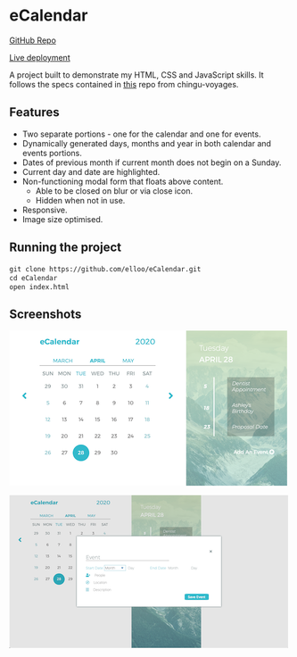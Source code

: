 # eCalendar

[GitHub Repo](https://github.com/elloo/eCalendar)

[Live deployment](https://ecalendar-by-ewelin.netlify.app/)

A project built to demonstrate my HTML, CSS and JavaScript skills. It follows the specs contained in [this](https://github.com/chingu-voyages/soloproject-tier1-ecalendar) repo from chingu-voyages.

## Features

- Two separate portions - one for the calendar and one for events.
- Dynamically generated days, months and year in both calendar and events portions.
- Dates of previous month if current month does not begin on a Sunday.
- Current day and date are highlighted.
- Non-functioning modal form that floats above content.
  - Able to be closed on blur or via close icon.
  - Hidden when not in use.
- Responsive.
- Image size optimised.

## Running the project

```
git clone https://github.com/elloo/eCalendar.git
cd eCalendar
open index.html
```

## Screenshots

![Main view](./assets/screen1.png)

![Modal](./assets/screen2.png)
